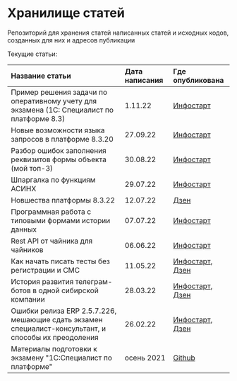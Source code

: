 # Хранилище статей

Репозиторий для хранения статей написанных статей и исходных кодов, созданных для них и адресов публикации

Текущие статьи:

|Название статьи|Дата написания|Где опубликована|
|:-|:--------|:---|
|Пример решения задачи по оперативному учету для экзамена (1С: Специалист по платформе 8.3)|1.11.22|[Инфостарт](https://infostart.ru/1c/articles/1750344/)|
|Новые возможности языка запросов в платформе 8.3.20|27.09.22|[Инфостарт](https://infostart.ru/1c/articles/1733279/)|
|Разбор ошибок заполнения реквизитов формы объекта (мой топ-3)|30.08.22|[Инфостарт](https://infostart.ru/1c/articles/1718575/)|
|Шпаргалка по функциям АСИНХ|29.07.22|[Инфостарт](https://infostart.ru/1c/articles/1702526/)|
|Новшества платформы 8.3.22|12.07.22|[Дзен](https://dzen.ru/a/Ys2OcpFGqkiQCZzD)|
|Программная работа с типовыми формами истории данных|07.07.22|[Инфостарт](https://infostart.ru/1c/articles/1690679/)|
|Rest API от чайника для чайников|06.06.22|[Инфостарт](https://infostart.ru/1c/articles/1671610/)|
|Как начать писать тесты без регистрации и СМС|11.05.22|[Инфостарт](https://infostart.ru/1c/articles/1656933/), [Дзен](https://dzen.ru/a/Z4K60s3ia31GjkY_)|
|История развития телеграм-ботов в одной сибирской компании|28.03.22|[Инфостарт](https://infostart.ru/1c/articles/1628968/), [Дзен](https://dzen.ru/a/Z4EdI3-wGS6tkXxz)|
|Ошибки релиза ERP 2.5.7.226, мешающие сдать экзамен специалист-консультант, и способы их преодоления|26.02.22|[Инфостарт](https://infostart.ru/1c/articles/1612788/), [Дзен](https://dzen.ru/a/Z4EppZVsFVSNFgmX)|
|Материалы подготовки к экзамену "1С:Специалист по платформе"|осень 2021|[Github](https://github.com/zeltyr/1c_platforma_spec)|
